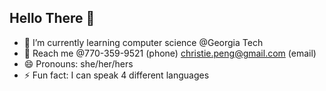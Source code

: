 ## Hello There 👋

- 🌱 I’m currently learning computer science @Georgia Tech
- 👯  Reach me @770-359-9521 (phone) christie.peng@gmail.com (email)
- 😄 Pronouns: she/her/hers
- ⚡ Fun fact: I can speak 4 different languages


